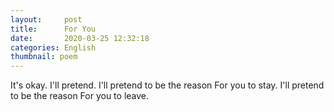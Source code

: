```yaml
---
layout:     post
title:      For You
date:       2020-03-25 12:32:18
categories: English
thumbnail: poem
---
```


It's okay. I'll pretend.
I'll pretend to be the reason
For you to stay.
I'll pretend to be the reason
For you to leave.